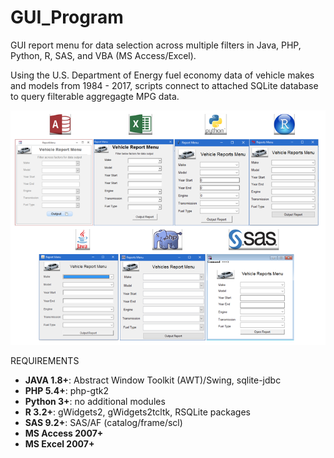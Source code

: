 # GUI_Program

GUI report menu for data selection across multiple filters in Java, PHP, Python, R, SAS, and VBA (MS Access/Excel). 

Using the U.S. Department of Energy fuel economy data of vehicle makes and models from 1984 - 2017, scripts connect to attached SQLite database to query filterable aggregagte MPG data.

![alt text](https://raw.githubusercontent.com/ParfaitG/GUI_Program/master/IMG/GUI_Programs.png)

REQUIREMENTS

* **JAVA 1.8+**: Abstract Window Toolkit (AWT)/Swing, sqlite-jdbc
* **PHP 5.4+**: php-gtk2
* **Python 3+**: no additional modules
* **R 3.2+**: gWidgets2, gWidgets2tcltk, RSQLite packages
* **SAS 9.2+**: SAS/AF (catalog/frame/scl)
* **MS Access 2007+**
* **MS Excel 2007+**
